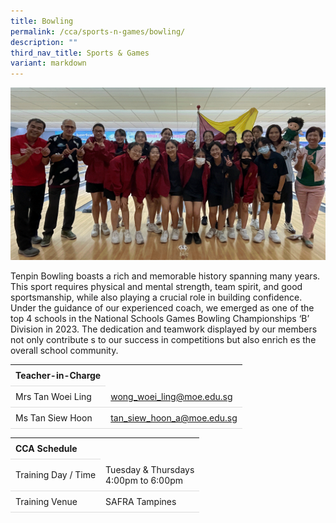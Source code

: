 ```yaml
---
title: Bowling
permalink: /cca/sports-n-games/bowling/
description: ""
third_nav_title: Sports & Games
variant: markdown
---
```

<style>
table {
  border-collapse: collapse;
  width: 100%;
}

th, td {
  padding: 8px;
  text-align: left;
  border-bottom: 1px solid #ddd;
}

tr:hover {background-color: #F5F5DC;}
</style>

<img src="/images/CCA/Bowling/bowling.gif">

<p>Tenpin Bowling boasts a rich and memorable history spanning many years. This sport requires physical and mental strength, team spirit, and good sportsmanship, while also playing a crucial role in building confidence. Under the guidance of our experienced coach, we emerged as one of the top 4 schools in the National Schools Games Bowling Championships ‘B’ Division in 2023. The dedication and teamwork displayed by our members not only contribute s to our success in competitions but also enrich es the overall school community. </p>
<table>
	<tbody>
		<tr>
			<th colspan="1">Teacher-in-Charge</th>
</tr>
		<tr>
	<td rowspan="1">Mrs Tan Woei Ling</td>
 <td><a target="" href="mailto:wong_woei_ling@moe.edu.sg">wong_woei_ling@moe.edu.sg</a></td>
	 	</tr>
<tr>
	<td rowspan="1">Ms Tan Siew Hoon</td>
 <td><a target="" href="mailto:tan_siew_hoon_a@moe.edu.sg">tan_siew_hoon_a@moe.edu.sg</a></td>
	</tr>
</tbody>
</table>
<table>
	<tbody>
		<tr>
			<th colspan="1">CCA Schedule</th>
</tr>
		<tr>
	<td rowspan="1"> Training Day / Time</td>
<td>Tuesday &amp; Thursdays<br>
	4:00pm to 6:00pm</td>
	 	</tr>
<tr>
	<td rowspan="1">Training Venue</td>
 <td rowspan="1"> SAFRA Tampines</td>
	</tr>
</tbody>
</table>